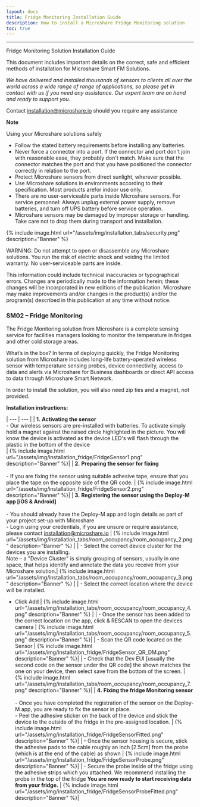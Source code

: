 ```yaml
---
layout: docs
title: Fridge Monitoring Installation Guide
description: How to install a Microshare Fridge Monitoring solution
toc: true
---
```


---------------------------------------

Fridge Monitoring Solution Installation Guide

This document includes important details on the correct, safe and efficient methods of installation for Microshare Smart FM Solutions.

_We have delivered and installed thousands of sensors to clients all over the world across a wide range of range of applications, so please get in contact with us if you need any assistance. Our expert team are on hand and ready to support you._

Contact [installation@microshare.io](mailto:installation@microshare.io) should you require any assistance

**Note**

Using your Microshare solutions safely

- Follow the stated battery requirements before installing any batteries. 
- Never force a connector into a port. If the connector and port don't join with reasonable ease, they probably don&#39;t match. Make sure that the connector matches the port and that you have positioned the connector correctly in relation to the port.
- Protect Microshare sensors from direct sunlight, wherever possible.
- Use Microshare solutions in environments according to their specification. Most products arefor indoor use only. 
- There are no user-serviceable parts inside Microshare sensors. For service personnel: Always unplug external power supply, remove batteries, and turn off UPS battery before service operation. 
- Microshare sensors may be damaged by improper storage or handling. Take care not to drop them during transport and installation.

{% include image.html url="/assets/img/installation_tabs/security.png" description="Banner" %}

WARNING: Do not attempt to open or disassemble any Microshare solutions. You run the risk of electric shock and voiding the limited warranty. No user-serviceable parts are inside.

This information could include technical inaccuracies or typographical errors. Changes are periodically made to the information herein; these changes will be incorporated in new editions of the publication. Microshare may make improvements and/or changes in the product(s) and/or the program(s) described in this publication at any time without notice.

### SM02 – Fridge Monitoring

The Fridge Monitoring solution from Microshare is a complete sensing service for facilities managers looking to monitor the temperature in fridges and other cold storage areas. 

What’s in the box? In terms of deploying quickly, the Fridge Monitoring solution from Microshare includes long-life battery-operated wireless sensor with temperature sensing probes, device connectivity, access to data and alerts via Microshare for Business dashboards or direct API access to data through Microshare Smart Network.

In order to install the solution, you will also need zip ties and a magnet, not provided.


**Installation instructions:**

| --- | --- |
| **1.** **Activating the sensor** <br>- Our wireless sensors are pre-installed with batteries. To activate simply hold a magnet against the raised circle highlighted in the picture. You will know the device is activated as the device LED's will flash through the plastic in the bottom of the device<br>| {% include image.html url="/assets/img/installation_fridge/FridgeSensor1.png" description="Banner" %}|
| **2.** **Preparing the sensor for fixing** <br><br>- If you are fixing the sensor using suitable adhesive tape, ensure that you place the tape on the opposite side of the QR code. | {% include image.html url="/assets/img/installation_fridge/FridgeSensor2.png" description="Banner" %}|
| **3.** **Registering the sensor using the Deploy-M app [iOS & Android]** <br><br>- You should already have the Deploy-M app and login details as part of your project set-up with Microshare<br>- Login using your credentials, if you are unsure or require assistance, please contact [installation@microshare.io](mailto:installation@microshare.io) | {% include image.html url="/assets/img/installation_tabs/room_occupancy/room_occupancy_2.png" description="Banner" %} |
| - Select the correct device cluster for the devices you are installing. <br> Note – a "Device Cluster" is simply grouping of sensors, usually in one space, that helps identify and annotate the data you receive from your Microshare solution.| {% include image.html url="/assets/img/installation_tabs/room_occupancy/room_occupancy_3.png" description="Banner" %}  |
| - Select the correct location where the device will be installed.<br>
- Click Add | {% include image.html url="/assets/img/installation_tabs/room_occupancy/room_occupancy_4.png" description="Banner" %}  |
| - Once the sensor has been added to the correct location on the app, click & RESCAN to open the devices camera | {% include image.html url="/assets/img/installation_tabs/room_occupancy/room_occupancy_5.png" description="Banner" %}|
| - Scan the QR code located on the Sensor | {% include image.html url="/assets/img/installation_fridge/FridgeSensor_QR_DM.png" description="Banner" %}|
| - Check that the Dev EUI [usually the second code on the sensor under the QR code] the shown matches the one on your device, then select save from the bottom of the screen. | {% include image.html url="/assets/img/installation_tabs/room_occupancy/room_occupancy_7.png" description="Banner" %}|
| **4.** **Fixing the fridge Monitoring sensor** <br><br>- Once you have completed the registration of the sensor on the Deploy-M app, you are ready to fix the sensor in place.<br>-	Peel the adhesive sticker on the back of the device and stick the device to the outside of the fridge in the pre-assigned location. | {% include image.html url="/assets/img/installation_fridge/FridgeSensorFitted.png" description="Banner" %}|
| -	Once the sensor housing is secure, stick the adhesive pads to the cable roughly an inch [2.5cm] from the probe (which is at the end of the cable) as shown | {% include image.html url="/assets/img/installation_fridge/FridgeSensorProbe.png" description="Banner" %}|
| -	Secure the probe inside of the fridge using the adhesive strips which you attached. We recommend installing the probe in the top of the fridge **You are now ready to start receiving data from your fridge.**
| {% include image.html url="/assets/img/installation_fridge/FridgeSensorProbeFitted.png" description="Banner" %}|



<style>
    tr td:first-child {
        width:60%;
    }

    tr td:nth-child(2) {
        width:40%;
    }
</style>
